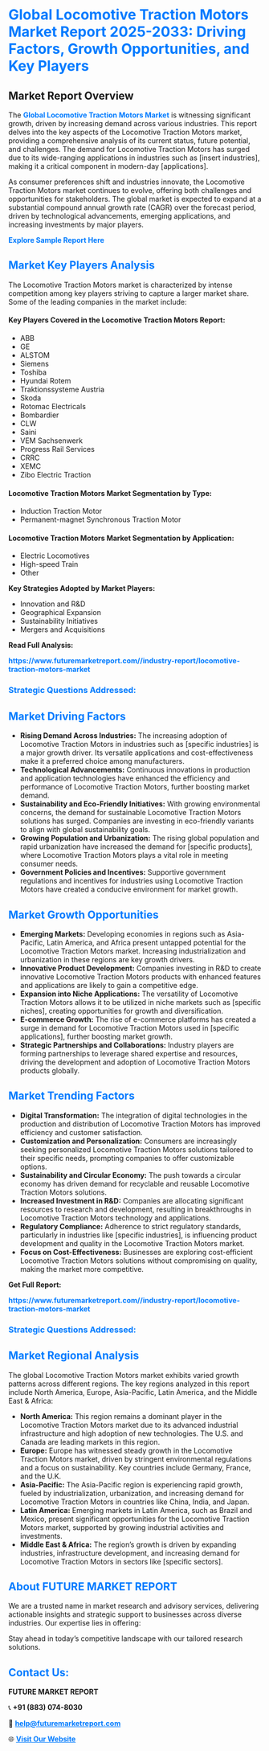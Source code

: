 <h1 style="color: #007BFF;">Global Locomotive Traction Motors Market Report 2025-2033: Driving Factors, Growth Opportunities, and Key Players</h1>

<section id="overview">
<h2>Market Report Overview</h2>
<p>The <a href="https://www.futuremarketreport.com//industry-report/locomotive-traction-motors-market" style="color: #007BFF; text-decoration: none;"><strong>Global Locomotive Traction Motors Market</strong></a> is witnessing significant growth, driven by increasing demand across various industries. This report delves into the key aspects of the Locomotive Traction Motors market, providing a comprehensive analysis of its current status, future potential, and challenges. The demand for Locomotive Traction Motors has surged due to its wide-ranging applications in industries such as [insert industries], making it a critical component in modern-day [applications].</p>
<p>As consumer preferences shift and industries innovate, the Locomotive Traction Motors market continues to evolve, offering both challenges and opportunities for stakeholders. The global market is expected to expand at a substantial compound annual growth rate (CAGR) over the forecast period, driven by technological advancements, emerging applications, and increasing investments by major players.</p>
</section>

<section id="overview">
<p><a href="https://www.futuremarketreport.com//request-sample/reportId=56933" style="color: #007BFF; text-decoration: none;"><strong>Explore Sample Report Here</strong></a></p>
</section>

<section id="key-players">
<h2 style="color: #007BFF;">Market Key Players Analysis</h2>
<p>The Locomotive Traction Motors market is characterized by intense competition among key players striving to capture a larger market share. Some of the leading companies in the market include:</p>
<h4>Key Players Covered in the Locomotive Traction Motors Report:</h4>
<ul><li>ABB</li><li>GE</li><li>ALSTOM</li><li>Siemens</li><li>Toshiba</li><li>Hyundai Rotem</li><li>Traktionssysteme Austria</li><li>Skoda</li><li>Rotomac Electricals</li><li>Bombardier</li><li>CLW</li><li>Saini</li><li>VEM Sachsenwerk</li><li>Progress Rail Services</li><li>CRRC</li><li>XEMC</li><li>Zibo Electric Traction</li></ul>
<h4>Locomotive Traction Motors Market Segmentation by Type:</h4>
<ul><li>Induction Traction Motor</li><li>Permanent-magnet Synchronous Traction Motor</li></ul>

<h4>Locomotive Traction Motors Market Segmentation by Application:</h4>
<ul><li>Electric Locomotives</li><li>High-speed Train</li><li>Other</li></ul>
<p><strong>Key Strategies Adopted by Market Players:</strong></p>
<ul>
<li>Innovation and R&D</li>
<li>Geographical Expansion</li>
<li>Sustainability Initiatives</li>
<li>Mergers and Acquisitions</li>
</ul>
</section>

<section>
<p><strong>Read Full Analysis: </strong></p><a href="https://www.futuremarketreport.com//industry-report/locomotive-traction-motors-market" style="color: #007BFF; text-decoration: none;"><strong>https://www.futuremarketreport.com//industry-report/locomotive-traction-motors-market</strong></a>
<h3 style="color: #007BFF;">Strategic Questions Addressed:</h3>
</section>

<section id="driving-factors">
<h2 style="color: #007BFF;">Market Driving Factors</h2>
<ul>
<li><strong>Rising Demand Across Industries:</strong> The increasing adoption of Locomotive Traction Motors in industries such as [specific industries] is a major growth driver. Its versatile applications and cost-effectiveness make it a preferred choice among manufacturers.</li>
<li><strong>Technological Advancements:</strong> Continuous innovations in production and application technologies have enhanced the efficiency and performance of Locomotive Traction Motors, further boosting market demand.</li>
<li><strong>Sustainability and Eco-Friendly Initiatives:</strong> With growing environmental concerns, the demand for sustainable Locomotive Traction Motors solutions has surged. Companies are investing in eco-friendly variants to align with global sustainability goals.</li>
<li><strong>Growing Population and Urbanization:</strong> The rising global population and rapid urbanization have increased the demand for [specific products], where Locomotive Traction Motors plays a vital role in meeting consumer needs.</li>
<li><strong>Government Policies and Incentives:</strong> Supportive government regulations and incentives for industries using Locomotive Traction Motors have created a conducive environment for market growth.</li>
</ul>
</section>

<section id="growth-opportunities">
<h2 style="color: #007BFF;">Market Growth Opportunities</h2>
<ul>
<li><strong>Emerging Markets:</strong> Developing economies in regions such as Asia-Pacific, Latin America, and Africa present untapped potential for the Locomotive Traction Motors market. Increasing industrialization and urbanization in these regions are key growth drivers.</li>
<li><strong>Innovative Product Development:</strong> Companies investing in R&D to create innovative Locomotive Traction Motors products with enhanced features and applications are likely to gain a competitive edge.</li>
<li><strong>Expansion into Niche Applications:</strong> The versatility of Locomotive Traction Motors allows it to be utilized in niche markets such as [specific niches], creating opportunities for growth and diversification.</li>
<li><strong>E-commerce Growth:</strong> The rise of e-commerce platforms has created a surge in demand for Locomotive Traction Motors used in [specific applications], further boosting market growth.</li>
<li><strong>Strategic Partnerships and Collaborations:</strong> Industry players are forming partnerships to leverage shared expertise and resources, driving the development and adoption of Locomotive Traction Motors products globally.</li>
</ul>
</section>

<section id="trending-factors">
<h2 style="color: #007BFF;">Market Trending Factors</h2>
<ul>
<li><strong>Digital Transformation:</strong> The integration of digital technologies in the production and distribution of Locomotive Traction Motors has improved efficiency and customer satisfaction.</li>
<li><strong>Customization and Personalization:</strong> Consumers are increasingly seeking personalized Locomotive Traction Motors solutions tailored to their specific needs, prompting companies to offer customizable options.</li>
<li><strong>Sustainability and Circular Economy:</strong> The push towards a circular economy has driven demand for recyclable and reusable Locomotive Traction Motors solutions.</li>
<li><strong>Increased Investment in R&D:</strong> Companies are allocating significant resources to research and development, resulting in breakthroughs in Locomotive Traction Motors technology and applications.</li>
<li><strong>Regulatory Compliance:</strong> Adherence to strict regulatory standards, particularly in industries like [specific industries], is influencing product development and quality in the Locomotive Traction Motors market.</li>
<li><strong>Focus on Cost-Effectiveness:</strong> Businesses are exploring cost-efficient Locomotive Traction Motors solutions without compromising on quality, making the market more competitive.</li>
</ul>
</section>

<section>
<p><strong>Get Full Report: </strong></p><a href="https://www.futuremarketreport.com//industry-report/locomotive-traction-motors-market" style="color: #007BFF; text-decoration: none;"><strong>https://www.futuremarketreport.com//industry-report/locomotive-traction-motors-market</strong></a>
<h3 style="color: #007BFF;">Strategic Questions Addressed:</h3>
</section>


<section id="regional-analysis">
<h2 style="color: #007BFF;">Market Regional Analysis</h2>
<p>The global Locomotive Traction Motors market exhibits varied growth patterns across different regions. The key regions analyzed in this report include North America, Europe, Asia-Pacific, Latin America, and the Middle East & Africa:</p>
<ul>
<li><strong>North America:</strong> This region remains a dominant player in the Locomotive Traction Motors market due to its advanced industrial infrastructure and high adoption of new technologies. The U.S. and Canada are leading markets in this region.</li>
<li><strong>Europe:</strong> Europe has witnessed steady growth in the Locomotive Traction Motors market, driven by stringent environmental regulations and a focus on sustainability. Key countries include Germany, France, and the U.K.</li>
<li><strong>Asia-Pacific:</strong> The Asia-Pacific region is experiencing rapid growth, fueled by industrialization, urbanization, and increasing demand for Locomotive Traction Motors in countries like China, India, and Japan.</li>
<li><strong>Latin America:</strong> Emerging markets in Latin America, such as Brazil and Mexico, present significant opportunities for the Locomotive Traction Motors market, supported by growing industrial activities and investments.</li>
<li><strong>Middle East & Africa:</strong> The region’s growth is driven by expanding industries, infrastructure development, and increasing demand for Locomotive Traction Motors in sectors like [specific sectors].</li>
</ul>
</section>

<footer>
<h2 style="color: #007BFF;">About FUTURE MARKET REPORT</h2>
<p>We are a trusted name in market research and advisory services, delivering actionable insights and strategic support to businesses across diverse industries. Our expertise lies in offering:</p>

<p>Stay ahead in today’s competitive landscape with our tailored research solutions.</p>

<h2 style="color: #007BFF;">Contact Us:</h2>
<p><strong>FUTURE MARKET REPORT</strong></p>
<p>📞 <strong>+91 (883) 074-8030</strong></p>
<p>📧 <strong><a href="mailto:help@futuremarketreport.com" style="color: #007BFF;">help@futuremarketreport.com</a></strong></p>
<p>🌐 <strong><a href="https://www.futuremarketreport.com/" style="color: #007BFF;">Visit Our Website</a></strong></p>
</footer>